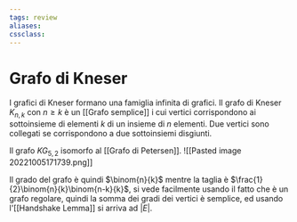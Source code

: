 ```yaml
---
tags: review
aliases:
cssclass:
---
```

 
# Grafo di Kneser
I grafici di Kneser formano una famiglia infinita di grafici. 
Il grafo di Kneser $K_{n,k}$ con $n \geq k$ è un [[Grafo semplice]] i cui vertici corrispondono ai sottoinsieme di elementi $k$ di un insieme di $n$ elementi. Due vertici sono collegati se corrispondono a due sottoinsiemi disgiunti.

Il grafo $KG_{5,2}$ isomorfo al [[Grafo di Petersen]].
![[Pasted image 20221005171739.png]]

Il grado del grafo è quindi $\binom{n}{k}$ mentre la taglia è $\frac{1}{2}\binom{n}{k}\binom{n-k}{k}$, si vede facilmente usando il fatto che è un grafo regolare, quindi la somma dei gradi dei vertici è semplice, ed usando l'[[Handshake Lemma]] si arriva ad $\vert E \vert$.



